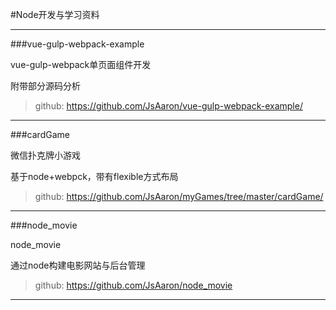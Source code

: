 
#Node开发与学习资料

****

###vue-gulp-webpack-example

vue-gulp-webpack单页面组件开发<p />
附带部分源码分析

>github: <https://github.com/JsAaron/vue-gulp-webpack-example/>

****


###cardGame

微信扑克牌小游戏<p />
基于node+webpck，带有flexible方式布局

>github: <https://github.com/JsAaron/myGames/tree/master/cardGame/>

****


###node_movie

node_movie<p />
通过node构建电影网站与后台管理

>github: <https://github.com/JsAaron/node_movie>

****
